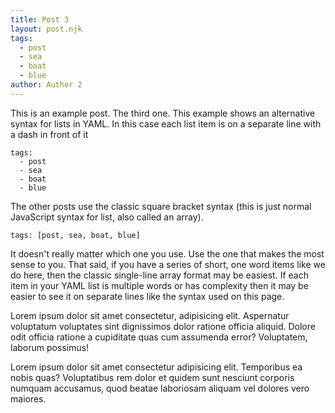 ```yaml
---
title: Post 3
layout: post.njk
tags: 
  - post
  - sea
  - boat
  - blue
author: Author 2
---
```


This is an example post. The third one. This example shows an alternative syntax for lists in YAML. In this case each list item is on a separate line with a dash in front of it

```
tags:
  - post
  - sea
  - boat
  - blue
 ```

 The other posts use the classic square bracket syntax (this is just normal JavaScript syntax for list, also called an array).

 ```
 tags: [post, sea, boat, blue]
 ```

 It doesn't really matter which one you use. Use the one that makes the most sense to you. That said, if you have a series of short, one word items like we do here, then the classic single-line array format may be easiest. If each item in your YAML list is multiple words or has complexity then it may be easier to see it on separate lines like the syntax used on this page.

Lorem ipsum dolor sit amet consectetur, adipisicing elit. Aspernatur voluptatum voluptates sint dignissimos dolor ratione officia aliquid. Dolore odit officia ratione a cupiditate quas cum assumenda error? Voluptatem, laborum possimus!

Lorem ipsum dolor sit amet consectetur adipisicing elit. Temporibus ea nobis quas? Voluptatibus rem dolor et quidem sunt nesciunt corporis numquam accusamus, quod beatae laboriosam aliquam vel dolores vero maiores.